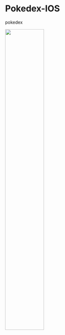 # Pokedex-IOS
 pokedex

[<img src="https://user-images.githubusercontent.com/9095803/234228347-6fc41805-febc-49a9-813a-2bd1ae5a16f0.jpg" width="50%">](https://www.veed.io/view/66c67cb4-ed84-4b7c-b5dd-abfceeb4d7a1?sharingWidget=true&panel=share "Pokedex IOS")
